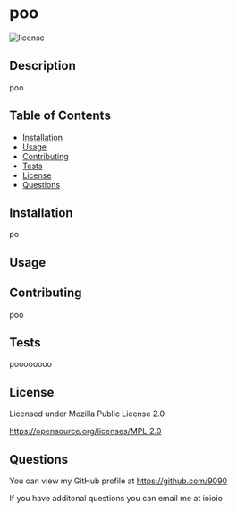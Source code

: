 # poo

  ![license](https://img.shields.io/static/v1?label=license&message=Mozilla&color=brightgreen)

  ## Description
 poo
 
 ## Table of Contents
 
 * [Installation](#installation)
 * [Usage](#usage)
 * [Contributing](#Contributing)
 * [Tests](#Tests)
 * [License](#License)
 * [Questions](#Questions)
 
 ## Installation
 po
 
 ## Usage
 
 
 ## Contributing
 poo
 
 ## Tests
 poooooooo
 
 ## License
Licensed under Mozilla Public License 2.0

https://opensource.org/licenses/MPL-2.0
 
 ## Questions
 You can view my GitHub profile at https://github.com/9090
 
 If you have additonal questions you can email me at ioioio 